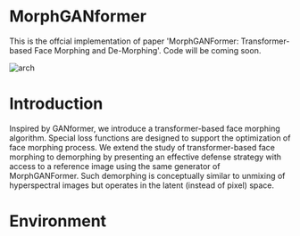 # MorphGANformer

This is the offcial implementation of paper 'MorphGANFormer: Transformer-based Face Morphing and De-Morphing'.
Code will be coming soon.

![arch](figure/Morph_latentvs2.png)



# Introduction
Inspired by GANformer, we introduce a transformer-based face morphing algorithm. Special loss functions are designed to support the optimization of
face morphing process. We extend the study of transformer-based face morphing to demorphing by presenting an effective defense strategy with access to a reference image using the same generator of MorphGANFormer. Such demorphing is conceptually similar to unmixing of hyperspectral images but operates in the latent (instead of pixel) space. 

# Environment


